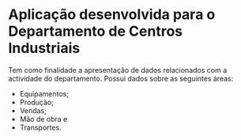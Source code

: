 # Aplicação desenvolvida para o Departamento de Centros Industriais
Tem como finalidade a apresentação de dados relacionados com a actividade do departamento.
Possui dados sobre as seguintes áreas:
* Equipamentos;
* Produção;
* Vendas;
* Mão de obra e
* Transportes.
